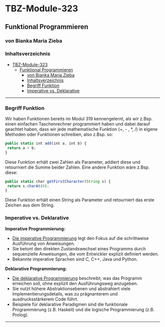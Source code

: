 # TBZ-Module-323

## Funktional Programmieren

### von Bianka Maria Zieba

### Inhaltsverzeichnis

- [TBZ-Module-323](#tbz-module-323)
  - [Funktional Programmieren](#funktional-programmieren)
    - [von Bianka Maria Zieba](#von-bianka-maria-zieba)
    - [Inhaltsverzeichnis](#inhaltsverzeichnis)
    - [Begriff Funktion](#begriff-funktion)
    - [Imperative vs. Deklarative](#imperative-vs-deklarative)

---

### Begriff Funktion

Wir haben Funktionen bereits im Modul 319 kennengelernt, als wir z.Bsp. einen einfachen Taschenrechner programmiert haben und dabei darauf geachtet haben, dass wir jede mathematische Funktion (+, - , *, /) in eigene Methoden oder Funktionen schreiben, also z.Bsp. so:

```javascript
public static int add(int a, int b) {
 return a + b;
}
```

Diese Funktion erhält zwei Zahlen als Parameter, addiert diese und retourniert die Summe beider Zahlen.
Eine andere Funktion wäre z.Bsp. diese:

```javascript
public static char getFirstCharacter(String s) {
 return s.charAt(0);
}
```

Diese Funktion erhält einen String als Parameter und retourniert das erste Zeichen aus dem String.

### Imperative vs. Deklarative

**Imperative Programmierung:**

- [Die imperative Programmierung](#imperative-programmierung) legt den Fokus auf die schrittweise Ausführung von Anweisungen.
- Sie betont den direkten Zustandswechsel eines Programms durch sequenzielle Anweisungen, die vom Entwickler explizit definiert werden.
- Bekannte imperative Sprachen sind C, C++, Java und Python.

**Deklarative Programmierung:**

- [Die deklarative Programmierung](#deklarative-programmierung) beschreibt, was das Programm erreichen soll, ohne explizit den Ausführungsweg anzugeben.
- Sie nutzt höhere Abstraktionsebenen und abstrahiert viele Implementierungsdetails, was zu prägnanterem und ausdrucksstärkerem Code führt.
- Beispiele für deklarative Paradigmen sind die funktionale Programmierung (z.B. Haskell) und die logische Programmierung (z.B. Prolog).

---
